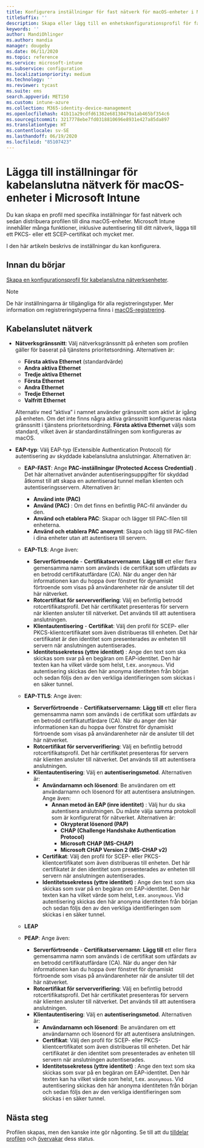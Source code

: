 ```yaml
---
title: Konfigurera inställningar för fast nätverk för macOS-enheter i Microsoft Intune – Azure | Microsoft Docs
titleSuffix: ''
description: Skapa eller lägg till en enhetskonfigurationsprofil för fast nätverk för macOS-enheter. Se de olika inställningarna, lägg till certifikat, välj en EAP-typ och välj en autentiseringsmetod i Microsoft Intune.
keywords: ''
author: MandiOhlinger
ms.author: mandia
manager: dougeby
ms.date: 06/11/2020
ms.topic: reference
ms.service: microsoft-intune
ms.subservice: configuration
ms.localizationpriority: medium
ms.technology: ''
ms.reviewer: tycast
ms.suite: ems
search.appverid: MET150
ms.custom: intune-azure
ms.collection: M365-identity-device-management
ms.openlocfilehash: 41b11a29cdfd61382e68130479a1ab465bf354c6
ms.sourcegitcommit: 3217778ebe7fd0318810696e8931e427a85da897
ms.translationtype: HT
ms.contentlocale: sv-SE
ms.lasthandoff: 06/19/2020
ms.locfileid: "85107423"
---
```

# <a name="add-wired-network-settings-for-macos-devices-in-microsoft-intune"></a>Lägga till inställningar för kabelanslutna nätverk för macOS-enheter i Microsoft Intune

Du kan skapa en profil med specifika inställningar för fast nätverk och sedan distribuera profilen till dina macOS-enheter. Microsoft Intune innehåller många funktioner, inklusive autentisering till ditt nätverk, lägga till ett PKCS- eller ett SCEP-certifikat och mycket mer.

I den här artikeln beskrivs de inställningar du kan konfigurera.

## <a name="before-you-begin"></a>Innan du börjar

[Skapa en konfigurationsprofil för kabelanslutna nätverksenheter](wired-networks-configure.md).

> [!NOTE]
> De här inställningarna är tillgängliga för alla registreringstyper. Mer information om registreringstyperna finns i [macOS-registrering](../enrollment/macos-enroll.md).

## <a name="wired-network"></a>Kabelanslutet nätverk

- **Nätverksgränssnitt**: Välj nätverksgränssnitt på enheten som profilen gäller för baserat på tjänstens prioritetsordning. Alternativen är:
  
  - **Första aktiva Ethernet** (standardvärde)
  - **Andra aktiva Ethernet**
  - **Tredje aktiva Ethernet**
  - **Första Ethernet**
  - **Andra Ethernet**
  - **Tredje Ethernet**
  - **Valfritt Ethernet**

  Alternativ med ”aktiva” i namnet använder gränssnitt som aktivt är igång på enheten. Om det inte finns några aktiva gränssnitt konfigureras nästa gränssnitt i tjänstens prioritetsordning. **Första aktiva Ethernet** väljs som standard, vilket även är standardinställningen som konfigureras av macOS.

- **EAP-typ**: Välj EAP-typ (Extensible Authentication Protocol) för autentisering av skyddade kabelanslutna anslutningar. Alternativen är:

  - **EAP-FAST**: Ange **PAC-inställningar (Protected Access Credential)** . Det här alternativet använder autentiseringsuppgifter för skyddad åtkomst till att skapa en autentiserad tunnel mellan klienten och autentiseringsservern. Alternativen är:
    - **Använd inte (PAC)**
    - **Använd (PAC)** : Om det finns en befintlig PAC-fil använder du den.
    - **Använd och etablera PAC**: Skapar och lägger till PAC-filen till enheterna.
    - **Använd och etablera PAC anonymt**: Skapa och lägg till PAC-filen i dina enheter utan att autentisera till servern.

  - **EAP-TLS**: Ange även:

    - **Serverförtroende** - **Certifikatservernamn**: **Lägg till** ett eller flera gemensamma namn som används i de certifikat som utfärdats av en betrodd certifikatutfärdare (CA). När du anger den här informationen kan du hoppa över fönstret för dynamiskt förtroende som visas på användarenheter när de ansluter till det här nätverket.
    - **Rotcertifikat för serververifiering**: Välj en befintlig betrodd rotcertifikatsprofil. Det här certifikatet presenteras för servern när klienten ansluter till nätverket. Det används till att autentisera anslutningen.
    - **Klientautentisering** - **Certifikat**: Välj den profil för SCEP- eller PKCS-klientcertifikatet som även distribueras till enheten. Det här certifikatet är den identitet som presenterades av enheten till servern när anslutningen autentiserades.
    - **Identitetssekretess (yttre identitet)** : Ange den text som ska skickas som svar på en begäran om EAP-identitet. Den här texten kan ha vilket värde som helst, t.ex. `anonymous`. Vid autentisering skickas den här anonyma identiteten från början och sedan följs den av den verkliga identifieringen som skickas i en säker tunnel.

  - **EAP-TTLS**: Ange även:

    - **Serverförtroende** - **Certifikatservernamn**: **Lägg till** ett eller flera gemensamma namn som används i de certifikat som utfärdats av en betrodd certifikatutfärdare (CA). När du anger den här informationen kan du hoppa över fönstret för dynamiskt förtroende som visas på användarenheter när de ansluter till det här nätverket.
    - **Rotcertifikat för serververifiering**: Välj en befintlig betrodd rotcertifikatsprofil. Det här certifikatet presenteras för servern när klienten ansluter till nätverket. Det används till att autentisera anslutningen.
    - **Klientautentisering**: Välj en **autentiseringsmetod**. Alternativen är:
      - **Användarnamn och lösenord**: Be användaren om ett användarnamn och lösenord för att autentisera anslutningen. Ange även:
        - **Annan metod än EAP (inre identitet)** : Välj hur du ska autentisera anslutningen. Du måste välja samma protokoll som är konfigurerat för nätverket. Alternativen är:
          - **Okrypterat lösenord (PAP)**
          - **CHAP (Challenge Handshake Authentication Protocol)**
          - **Microsoft CHAP (MS-CHAP)**
          - **Microsoft CHAP Version 2 (MS-CHAP v2)**
      - **Certifikat**: Välj den profil för SCEP- eller PKCS-klientcertifikatet som även distribueras till enheten. Det här certifikatet är den identitet som presenterades av enheten till servern när anslutningen autentiserades.
      - **Identitetssekretess (yttre identitet)** : Ange den text som ska skickas som svar på en begäran om EAP-identitet. Den här texten kan ha vilket värde som helst, t.ex. `anonymous`. Vid autentisering skickas den här anonyma identiteten från början och sedan följs den av den verkliga identifieringen som skickas i en säker tunnel.

  - **LEAP**

  - **PEAP**: Ange även:

    - **Serverförtroende** - **Certifikatservernamn**: **Lägg till** ett eller flera gemensamma namn som används i de certifikat som utfärdats av en betrodd certifikatutfärdare (CA). När du anger den här informationen kan du hoppa över fönstret för dynamiskt förtroende som visas på användarenheter när de ansluter till det här nätverket.
    - **Rotcertifikat för serververifiering**: Välj en befintlig betrodd rotcertifikatsprofil. Det här certifikatet presenteras för servern när klienten ansluter till nätverket. Det används till att autentisera anslutningen.
    - **Klientautentisering**: Välj en **autentiseringsmetod**. Alternativen är:
      - **Användarnamn och lösenord**: Be användaren om ett användarnamn och lösenord för att autentisera anslutningen.
      - **Certifikat**: Välj den profil för SCEP- eller PKCS-klientcertifikatet som även distribueras till enheten. Det här certifikatet är den identitet som presenterades av enheten till servern när anslutningen autentiserades.
      - **Identitetssekretess (yttre identitet)** : Ange den text som ska skickas som svar på en begäran om EAP-identitet. Den här texten kan ha vilket värde som helst, t.ex. `anonymous`. Vid autentisering skickas den här anonyma identiteten från början och sedan följs den av den verkliga identifieringen som skickas i en säker tunnel.

## <a name="next-steps"></a>Nästa steg

Profilen skapas, men den kanske inte gör någonting. Se till att du [tilldelar profilen](device-profile-assign.md) och [övervakar](device-profile-monitor.md) dess status.
